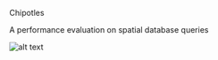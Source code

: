 Chipotles

A performance evaluation on spatial database queries  

![alt text](https://github.com/SuchPige/Chipotles/blob/[branch]/task_design.jpg?raw=true)

